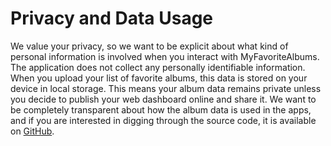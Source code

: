 # Privacy and Data Usage

We value your privacy, so we want to be explicit about what kind of personal information is involved when you interact with MyFavoriteAlbums. The application does not collect any personally identifiable information. When you upload your list of favorite albums, this data is stored on your device in local storage. This means your album data remains private unless you decide to publish your web dashboard online and share it. We want to be completely transparent about how the album data is used in the apps, and if you are interested in digging through the source code, it is available on [GitHub](https://github.com/UW-Example-Student/MyFavoriteAlbums).
